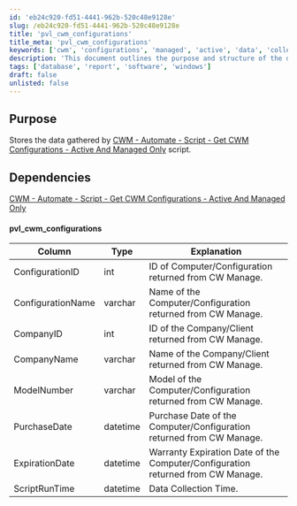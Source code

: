 ```yaml
---
id: 'eb24c920-fd51-4441-962b-520c48e9128e'
slug: /eb24c920-fd51-4441-962b-520c48e9128e
title: 'pvl_cwm_configurations'
title_meta: 'pvl_cwm_configurations'
keywords: ['cwm', 'configurations', 'managed', 'active', 'data', 'collection']
description: 'This document outlines the purpose and structure of the data stored by the Get CWM Configurations script, which gathers information on active and managed configurations from ConnectWise Manage. It includes details on dependencies and the schema of the data collected.'
tags: ['database', 'report', 'software', 'windows']
draft: false
unlisted: false
---
```


## Purpose

Stores the data gathered by [CWM - Automate - Script - Get CWM Configurations - Active And Managed Only](/docs/0b46811b-be88-407b-aa61-6c63a73ff848) script.

## Dependencies

[CWM - Automate - Script - Get CWM Configurations - Active And Managed Only](/docs/0b46811b-be88-407b-aa61-6c63a73ff848)

#### pvl_cwm_configurations

| Column             | Type     | Explanation                                                                                   |
|--------------------|----------|-----------------------------------------------------------------------------------------------|
| ConfigurationID    | int      | ID of Computer/Configuration returned from CW Manage.                                        |
| ConfigurationName  | varchar  | Name of the Computer/Configuration returned from CW Manage.                                  |
| CompanyID          | int      | ID of the Company/Client returned from CW Manage.                                            |
| CompanyName        | varchar  | Name of the Company/Client returned from CW Manage.                                          |
| ModelNumber        | varchar  | Model of the Computer/Configuration returned from CW Manage.                                 |
| PurchaseDate       | datetime | Purchase Date of the Computer/Configuration returned from CW Manage.                         |
| ExpirationDate     | datetime | Warranty Expiration Date of the Computer/Configuration returned from CW Manage.              |
| ScriptRunTime      | datetime | Data Collection Time.                                                                         |



